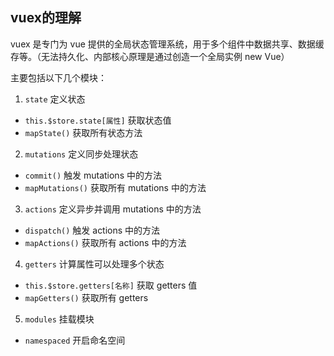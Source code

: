 ## vuex的理解

vuex 是专门为 vue 提供的全局状态管理系统，用于多个组件中数据共享、数据缓存等。（无法持久化、内部核心原理是通过创造一个全局实例 new Vue）

主要包括以下几个模块：

1. `state` 定义状态

- `this.$store.state[属性]` 获取状态值
- `mapState()` 获取所有状态方法

2. `mutations` 定义同步处理状态

- `commit()` 触发 mutations 中的方法
- `mapMutations()` 获取所有 mutations 中的方法

3. `actions` 定义异步并调用 mutations 中的方法

- `dispatch()` 触发 actions 中的方法
- `mapActions()` 获取所有 actions 中的方法

4. `getters` 计算属性可以处理多个状态

- `this.$store.getters[名称]` 获取 getters 值
- `mapGetters()` 获取所有 getters

5. `modules` 挂载模块

- `namespaced` 开启命名空间
